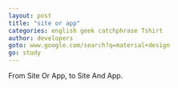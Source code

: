 ```yaml
---
layout: post
title: "site or app"
categories: english geek catchphrase Tshirt
author: developers
goto: www.google.com/search?q=material+design
go: study
---
```

From Site Or App, to Site And App.
